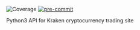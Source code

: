 ![Coverage](https://img.shields.io/badge/Coverage-82%25-red) [![pre-commit](https://img.shields.io/badge/pre--commit-enabled-brightgreen?logo=pre-commit&logoColor=white)](https://github.com/pre-commit/pre-commit)

Python3 API for Kraken cryptocurrency trading site
